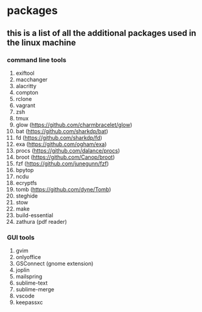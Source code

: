 # packages
## this is a list of all the additional packages used in the linux machine

### command line tools
1. exiftool
2. macchanger
3. alacritty
4. compton
5. rclone
6. vagrant
7. zsh
8. tmux
9. glow (https://github.com/charmbracelet/glow)
10. bat (https://github.com/sharkdp/bat)
11. fd (https://github.com/sharkdp/fd)
12. exa (https://github.com/ogham/exa)
13. procs (https://github.com/dalance/procs)
14. broot (https://github.com/Canop/broot)
15. fzf (https://github.com/junegunn/fzf)
16. bpytop
17. ncdu
18. ecryptfs
19. tomb (https://github.com/dyne/Tomb)
20. steghide
21. stow
22. make
23. build-essential
24. zathura (pdf reader)

### GUI tools
1. gvim
2. onlyoffice
3. GSConnect (gnome extension)
4. joplin
5. mailspring
6. sublime-text
7. sublime-merge
8. vscode
9. keepassxc


<br>

